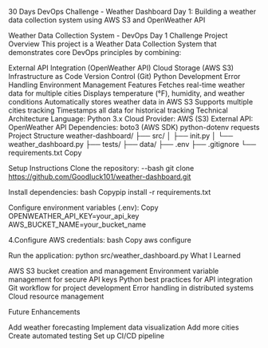 30 Days DevOps Challenge - Weather Dashboard
Day 1: Building a weather data collection system using AWS S3 and OpenWeather API

Weather Data Collection System - DevOps Day 1 Challenge
Project Overview
This project is a Weather Data Collection System that demonstrates core DevOps principles by combining:

External API Integration (OpenWeather API)
Cloud Storage (AWS S3)
Infrastructure as Code
Version Control (Git)
Python Development
Error Handling
Environment Management
Features
Fetches real-time weather data for multiple cities
Displays temperature (°F), humidity, and weather conditions
Automatically stores weather data in AWS S3
Supports multiple cities tracking
Timestamps all data for historical tracking
Technical Architecture
Language: Python 3.x
Cloud Provider: AWS (S3)
External API: OpenWeather API
Dependencies:
boto3 (AWS SDK)
python-dotenv
requests
Project Structure
weather-dashboard/ ├── src/ │ ├── init.py │ └── weather_dashboard.py ├── tests/ ├── data/ ├── .env ├── .gitignore └── requirements.txt Copy

Setup Instructions
Clone the repository: --bash git clone https://github.com/Goodluck101/weather-dashboard.git

Install dependencies: bash Copypip install -r requirements.txt

Configure environment variables (.env): Copy OPENWEATHER_API_KEY=your_api_key AWS_BUCKET_NAME=your_bucket_name

4.Configure AWS credentials: bash Copy aws configure

Run the application: python src/weather_dashboard.py
What I Learned

AWS S3 bucket creation and management Environment variable management for secure API keys Python best practices for API integration Git workflow for project development Error handling in distributed systems Cloud resource management

Future Enhancements

Add weather forecasting Implement data visualization Add more cities Create automated testing Set up CI/CD pipeline
